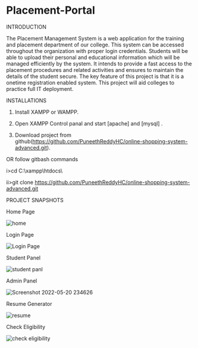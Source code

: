 # Placement-Portal

INTRODUCTION

The Placement Management System is a web application for the training and  placement department of our college. This system can be accessed throughout the  organization with proper login credentials. Students will be able to upload their  personal and educational information which will be managed efficiently by the  system. It intends to provide a fast access to the placement procedures and related  activities and ensures to maintain the details of the student secure. The key feature of  this project is that it is a onetime registration enabled system. This project will aid  colleges to practice full IT deployment.


INSTALLATIONS

1. Install XAMPP or WAMPP.

2. Open XAMPP Control panal and start [apache] and [mysql] .

3. Download project from github(https://github.com/PuneethReddyHC/online-shopping-system-advanced.git).

OR follow gitbash commands

i>cd C:\\xampp\htdocs\

ii>git clone https://github.com/PuneethReddyHC/online-shopping-system-advanced.git





PROJECT SNAPSHOTS

Home Page

![home](https://user-images.githubusercontent.com/87755170/184550716-f36710d7-c5cb-4b1a-b5f2-8227920e485c.png)


Login Page

![Login Page](https://user-images.githubusercontent.com/87755170/184550718-f78d2e05-d90f-46cb-8a07-e3dcc3a538d3.png)


Student Panel

![student panl](https://user-images.githubusercontent.com/87755170/184550794-a778a02d-748c-490d-97ba-bf68c22fd3f4.png)


Admin Panel

![Screenshot 2022-05-20 234626](https://user-images.githubusercontent.com/87755170/184550961-84913a45-65ac-4a70-a5b9-233709dd4465.png)

Resume Generator

![resume](https://user-images.githubusercontent.com/87755170/184550823-82bb6049-9a64-4e51-a171-6c86a4645ab9.png)

Check Eligibility

![check eligibility](https://user-images.githubusercontent.com/87755170/184550829-86546902-a38c-4fe6-a53c-bf5844668f05.png)

